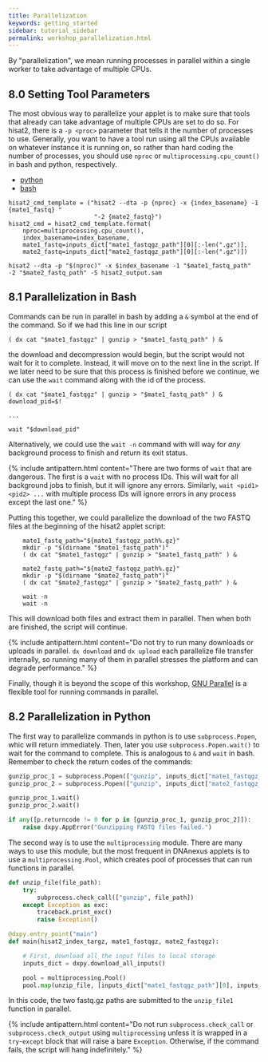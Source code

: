 ```yaml
---
title: Parallelization
keywords: getting_started
sidebar: tutorial_sidebar
permalink: workshop_parallelization.html
---
```


By "parallelization", we mean running processes in parallel within a single worker
to take advantage of multiple CPUs.

## 8.0 Setting Tool Parameters

The most obvious way to parallelize your applet is to make sure that tools that already
can take advantage of multiple CPUs are set to do so. For hisat2, there is a `-p <proc>`
parameter that tells it the number of processes to use. Generally, you want to have a tool
run using all the CPUs available on whatever instance it is running on, so rather than
hard coding the number of processes, you should use `nproc` or `multiprocessing.cpu_count()`
in bash and python, respectively.


<ul id="profileTabs" class="nav nav-tabs">
    <li class="active"><a href="#python" data-toggle="tab">python</a></li>
    <li><a href="#bash" data-toggle="tab">bash</a></li>
</ul>
<div class="tab-content">
  <div role="tabpanel" class="tab-pane active" id="python">
<pre class="highlight"><code><span class="n">hisat2_cmd_template</span> <span class="o">=</span> <span class="p">(</span><span class="s">"hisat2 --dta -p {nproc} -x {index_basename} -1 {mate1_fastq} "</span>
                        <span class="s">"-2 {mate2_fastq}"</span><span class="p">)</span>
<span class="n">hisat2_cmd</span> <span class="o">=</span> <span class="n">hisat2_cmd_template</span><span class="o">.</span><span class="n">format</span><span class="p">(</span>
    <span class="n">nproc</span><span class="o">=</span><span class="n">multiprocessing</span><span class="o">.</span><span class="n">cpu_count</span><span class="p">(),</span>
    <span class="n">index_basename</span><span class="o">=</span><span class="n">index_basename</span><span class="p">,</span>
    <span class="n">mate1_fastq</span><span class="o">=</span><span class="n">inputs_dict</span><span class="p">[</span><span class="s">"mate1_fastqgz_path"</span><span class="p">][</span><span class="mi">0</span><span class="p">][:</span><span class="o">-</span><span class="nb">len</span><span class="p">(</span><span class="s">".gz"</span><span class="p">)],</span>
    <span class="n">mate2_fastq</span><span class="o">=</span><span class="n">inputs_dict</span><span class="p">[</span><span class="s">"mate2_fastqgz_path"</span><span class="p">][</span><span class="mi">0</span><span class="p">][:</span><span class="o">-</span><span class="nb">len</span><span class="p">(</span><span class="s">".gz"</span><span class="p">)])</span>
</code></pre>

  </div>
  <div role="tabpanel" class="tab-pane" id="bash">

<pre class="highlight"><code>hisat2 --dta -p <span class="s2">"</span><span class="k">$(</span>nproc<span class="k">)</span><span class="s2">"</span> -x <span class="nv">$index_basename</span> -1 <span class="s2">"</span><span class="nv">$mate1_fastq_path</span><span class="s2">"</span> -2 <span class="s2">"</span><span class="nv">$mate2_fastq_path</span><span class="s2">"</span> -S hisat2_output.sam
</code></pre>
  
  </div>
</div>

## 8.1 Parallelization in Bash

Commands can be run in parallel in bash by adding a `&` symbol at the end of the command. So if we had
this line in our script

```shell
( dx cat "$mate1_fastqgz" | gunzip > "$mate1_fastq_path" ) &
```

the download and decompression would begin, but the script would not wait for it to complete. Instead,
it will move on to the next line in the script. If we later need to be sure that this process is
finished before we continue, we can use the `wait` command along with the id of the process.

```shell
( dx cat "$mate1_fastqgz" | gunzip > "$mate1_fastq_path" ) &
download_pid=$!

...

wait "$download_pid"
```

Alternatively, we could use the `wait -n` command with will way for *any* background process to finish
and return its exit status.

{% include antipattern.html content="There are two forms of `wait` that are dangerous. The first is a `wait` with no process IDs. This will wait for all background jobs to finish, but it will ignore any errors. Similarly, `wait <pid1> <pid2> ...` with multiple process IDs will ignore errors in any process except the last one." %}

Putting this together, we could parallelize the download of the two FASTQ files at the beginning
of the hisat2 applet script:

```shell
    mate1_fastq_path="${mate1_fastqgz_path%.gz}"
    mkdir -p "$(dirname "$mate1_fastq_path")"
    ( dx cat "$mate1_fastqgz" | gunzip > "$mate1_fastq_path" ) &

    mate2_fastq_path="${mate2_fastqgz_path%.gz}"
    mkdir -p "$(dirname "$mate2_fastq_path")"
    ( dx cat "$mate2_fastqgz" | gunzip > "$mate2_fastq_path" ) &

    wait -n
    wait -n
```

This will download both files and extract them in parallel. Then when both are finished, the
script will continue.

{% include antipattern.html content="Do not try to run many downloads or uploads in parallel. `dx download` and `dx upload` each parallelize file transfer internally, so running many of them in parallel stresses the platform and can degrade performance." %}

Finally, though it is beyond the scope of this workshop, [GNU Parallel](https://www.gnu.org/software/parallel/) is a flexible tool
for running commands in parallel.

## 8.2 Parallelization in Python

The first way to parallelize commands in python is to use `subprocess.Popen`, whic will return immediately. Then, later you
use `subprocess.Popen.wait()` to wait for the command to complete. This is analogous to `&` and `wait` in bash. Remember
to check the return codes of the commands:

```python
gunzip_proc_1 = subprocess.Popen(["gunzip", inputs_dict["mate1_fastqgz_path"][0]])
gunzip_proc_2 = subprocess.Popen(["gunzip", inputs_dict["mate2_fastqgz_path"][0]])

gunzip_proc_1.wait()
gunzip_proc_2.wait()

if any([p.returncode != 0 for p in [gunzip_proc_1, gunzip_proc_2]]):
    raise dxpy.AppError("Gunzipping FASTQ files failed.")
```

The second way is to use the `multiprocessing` module. There are many ways to use this module, but the
most frequent in DNAnexus applets is to use a `multiprocessing.Pool`, which creates pool of processes
that can run functions in parallel.

```python
def unzip_file(file_path):
    try:
        subprocess.check_call(["gunzip", file_path])
    except Exception as exc:
        traceback.print_exc()
        raise Exception()

@dxpy.entry_point("main")
def main(hisat2_index_targz, mate1_fastqgz, mate2_fastqgz):

    # First, download all the input files to local storage
    inputs_dict = dxpy.download_all_inputs()

    pool = multiprocessing.Pool() 
    pool.map(unzip_file, [inputs_dict["mate1_fastqgz_path"][0], inputs_dict["mate2_fastqgz_path"][0]])
```

In this code, the two fastq.gz paths are submitted to the `unzip_file1` function in parallel. 

{% include antipattern.html content="Do not run `subprocess.check_call` or `subprocess.check_output` using `multiprocessing` unless it is wrapped in a `try`-`except` block that will raise a bare `Exception`. Otherwise, if the command fails, the script will hang indefinitely." %}
